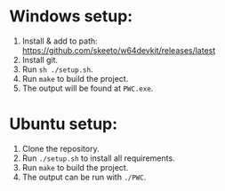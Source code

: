 # Windows setup:
1. Install & add to path: https://github.com/skeeto/w64devkit/releases/latest
2. Install git.
3. Run `sh ./setup.sh`.
4. Run `make` to build the project.
5. The output will be found at `PWC.exe`.

# Ubuntu setup:
1. Clone the repository.
2. Run `./setup.sh` to install all requirements.
3. Run `make` to build the project.
4. The output can be run with `./PWC`.